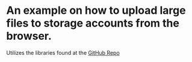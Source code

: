 # An example on how to upload large files to storage accounts from the browser.

Utilizes the libraries found at the [GitHub Repo](https://github.com/Azure/azure-storage-node/blob/master/browser/README.md)

